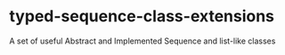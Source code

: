 # typed-sequence-class-extensions
A set of useful Abstract and Implemented Sequence and list-like classes
